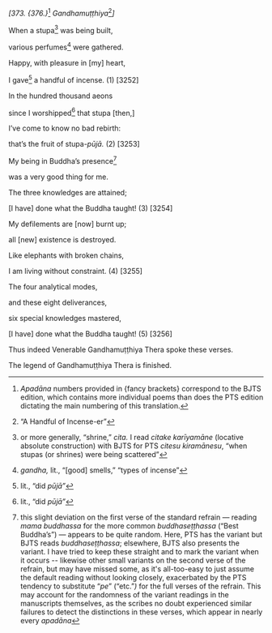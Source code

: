 *\[373. {376.}*[^1] *Gandhamuṭṭhiya*[^2]*\]*

When a stupa[^3] was being built,

various perfumes[^4] were gathered.

Happy, with pleasure in \[my\] heart,

I gave[^5] a handful of incense. (1) \[3252\]

In the hundred thousand aeons

since I worshipped[^6] that stupa \[then,\]

I’ve come to know no bad rebirth:

that’s the fruit of stupa-*pūjā.* (2) \[3253\]

My being in Buddha’s presence[^7]

was a very good thing for me.

The three knowledges are attained;

\[I have\] done what the Buddha taught! (3) \[3254\]

My defilements are \[now\] burnt up;

all \[new\] existence is destroyed.

Like elephants with broken chains,

I am living without constraint. (4) \[3255\]

The four analytical modes,

and these eight deliverances,

six special knowledges mastered,

\[I have\] done what the Buddha taught! (5) \[3256\]

Thus indeed Venerable Gandhamuṭṭhiya Thera spoke these verses.

The legend of Gandhamuṭṭhiya Thera is finished.

[^1]: *Apadāna* numbers provided in {fancy brackets} correspond to the
    BJTS edition, which contains more individual poems than does the PTS
    edition dictating the main numbering of this translation.

[^2]: “A Handful of Incense-er”

[^3]: or more generally, “shrine,” *cita.* I read *citake karīyamāne*
    (locative absolute construction) with BJTS for PTS *citesu
    kiramānesu*, “when stupas (or shrines) were being scattered”

[^4]: *gandha,* lit., “\[good\] smells,” “types of incense”

[^5]: lit., “did *pūjā”*

[^6]: lit., “did *pūjā”*

[^7]: this slight deviation on the first verse of the standard refrain —
    reading *mama buddhassa* for the more common *buddhaseṭṭhassa*
    (“Best Buddha’s”) — appears to be quite random. Here, PTS has the
    variant but BJTS reads *buddhaseṭṭhassa*; elsewhere, BJTS also
    presents the variant. I have tried to keep these straight and to
    mark the variant when it occurs -- likewise other small variants on
    the second verse of the refrain, but may have missed some, as it's
    all-too-easy to just assume the default reading without looking
    closely, exacerbated by the PTS tendency to substitute “*pe*”
    (“etc.”*)* for the full verses of the refrain. This may account for
    the randomness of the variant readings in the manuscripts
    themselves, as the scribes no doubt experienced similar failures to
    detect the distinctions in these verses, which appear in nearly
    every *apadāna*
